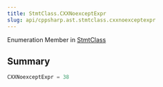 ```yaml
---
title: StmtClass.CXXNoexceptExpr
slug: api/cppsharp.ast.stmtclass.cxxnoexceptexpr
---
```

Enumeration Member in [StmtClass](/api/cppsharp/ast/stmtclass)

## Summary



```csharp
CXXNoexceptExpr = 38
```

